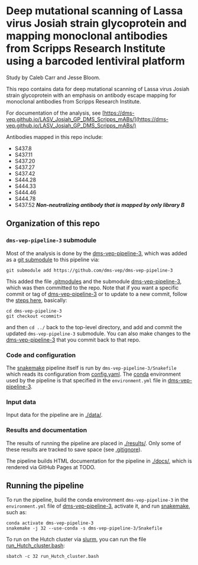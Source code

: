 # Deep mutational scanning of Lassa virus Josiah strain glycoprotein and mapping monoclonal antibodies from Scripps Research Institute using a barcoded lentiviral platform

Study by Caleb Carr and Jesse Bloom.

This repo contains data for deep mutational scanning of Lassa virus Josiah strain glycoprotein with an emphasis on antibody escape mapping for monoclonal antibodies from Scripps Research Institute. 

For documentation of the analysis, see [https://dms-vep.github.io/LASV_Josiah_GP_DMS_Scripps_mABs/](https://dms-vep.github.io/LASV_Josiah_GP_DMS_Scripps_mABs/)

Antibodies mapped in this repo include:
- S437.8
- S437.11 
- S437.20
- S437.27
- S437.42
- S444.28
- S444.33
- S444.46
- S444.78
- S437.52 ***Non-neutralizing antibody that is mapped by only library B***

## Organization of this repo

### `dms-vep-pipeline-3` submodule

Most of the analysis is done by the [dms-vep-pipeline-3](https://github.com/dms-vep/dms-vep-pipeline-3), which was added as a [git submodule](https://git-scm.com/book/en/v2/Git-Tools-Submodules) to this pipeline via:

    git submodule add https://github.com/dms-vep/dms-vep-pipeline-3

This added the file [.gitmodules](.gitmodules) and the submodule [dms-vep-pipeline-3](https://github.com/dms-vep/dms-vep-pipeline-3), which was then committed to the repo.
Note that if you want a specific commit or tag of [dms-vep-pipeline-3](https://github.com/dms-vep/dms-vep-pipeline-3) or to update to a new commit, follow the [steps here](https://stackoverflow.com/a/10916398), basically:

    cd dms-vep-pipeline-3
    git checkout <commit>

and then `cd ../` back to the top-level directory, and add and commit the updated `dms-vep-pipeline-3` submodule.
You can also make changes to the [dms-vep-pipeline-3](https://github.com/dms-vep/dms-vep-pipeline-3) that you commit back to that repo.

### Code and configuration
The [snakemake](https://snakemake.readthedocs.io/) pipeline itself is run by `dms-vep-pipeline-3/Snakefile` which reads its configuration from [config.yaml](config.yaml).
The [conda](https://docs.conda.io/) environment used by the pipeline is that specified in the `environment.yml` file in [dms-vep-pipeline-3](https://github.com/dms-vep/dms-vep-pipeline-3).

### Input data
Input data for the pipeline are in [./data/](data).

### Results and documentation
The results of running the pipeline are placed in [./results/](results).
Only some of these results are tracked to save space (see [.gitignore](.gitignore)).

The pipeline builds HTML documentation for the pipeline in [./docs/](docs), which is rendered via GitHub Pages at TODO.

## Running the pipeline
To run the pipeline, build the conda environment `dms-vep-pipeline-3` in the `environment.yml` file of [dms-vep-pipeline-3](https://github.com/dms-vep/dms-vep-pipeline-3), activate it, and run [snakemake](https://snakemake.readthedocs.io/), such as:

    conda activate dms-vep-pipeline-3
    snakemake -j 32 --use-conda -s dms-vep-pipeline-3/Snakefile

To run on the Hutch cluster via [slurm](https://slurm.schedmd.com/), you can run the file [run_Hutch_cluster.bash](run_Hutch_cluster.bash):

    sbatch -c 32 run_Hutch_cluster.bash